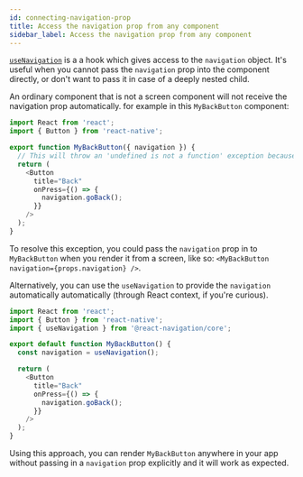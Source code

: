 ```yaml
---
id: connecting-navigation-prop
title: Access the navigation prop from any component
sidebar_label: Access the navigation prop from any component
---
```


[`useNavigation`](use-navigation.html) is a a hook which gives access to the `navigation` object. It's useful when you cannot pass the `navigation` prop into the component directly, or don't want to pass it in case of a deeply nested child.

An ordinary component that is not a screen component will not receive the navigation prop automatically. for example in this `MyBackButton` component:

```js
import React from 'react';
import { Button } from 'react-native';

export function MyBackButton({ navigation }) {
  // This will throw an 'undefined is not a function' exception because the navigation prop is undefined.
  return (
    <Button
      title="Back"
      onPress={() => {
        navigation.goBack();
      }}
    />
  );
}
```

To resolve this exception, you could pass the `navigation` prop in to `MyBackButton` when you render it from a screen, like so: `<MyBackButton navigation={props.navigation} />`.

Alternatively, you can use the `useNavigation` to provide the `navigation` automatically automatically (through React context, if you're curious).

```js
import React from 'react';
import { Button } from 'react-native';
import { useNavigation } from '@react-navigation/core';

export default function MyBackButton() {
  const navigation = useNavigation();

  return (
    <Button
      title="Back"
      onPress={() => {
        navigation.goBack();
      }}
    />
  );
}
```

Using this approach, you can render `MyBackButton` anywhere in your app without passing in a `navigation` prop explicitly and it will work as expected.
